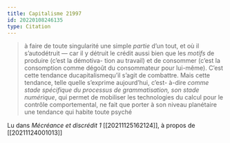 ```yaml
---
title: Capitalisme 21997
id: 20220108246135
type: Citation
---
```


> à faire de toute singularité une simple *partie* d’un tout, et où il s’autodétruit — car il y détruit le crédit aussi bien que les *motifs* de produire (c’est la démotiva- tion au travail) et de consommer (c’est la consomption comme dégoût du consommateur pour lui-même). C’est cette tendance ducapitalismequ’il s’agit de combattre. Mais cette tendance, telle quelle s’exprime aujourd’hui, c’est- à-dire *comme stade spécifique du processus de grammatisation, son stade numérique*, qui permet de mobiliser les technologies du calcul pour le contrôle comportemental, ne fait que porter à son niveau planétaire une tendance qui habite toute psyché

Lu dans *Mécréance et discrédit 1* [[20211125162124]], à propos de [[20211124001013]]